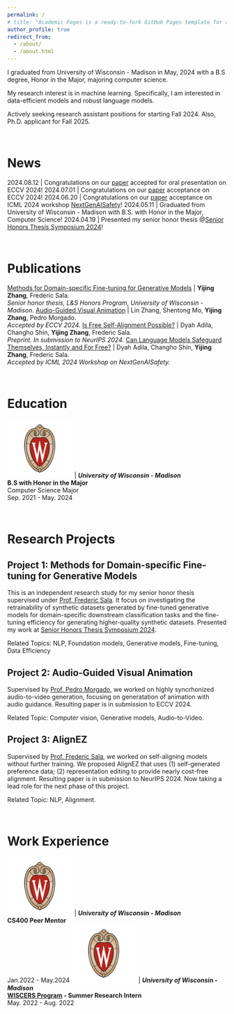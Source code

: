 ```yaml
---
permalink: /
# title: "Academic Pages is a ready-to-fork GitHub Pages template for academic personal websites"
author_profile: true
redirect_from: 
  - /about/
  - /about.html
---
```


I graduated from University of Wisconsin - Madison in May, 2024 with a B.S degree, Honor in the Major, majoring computer science.

My research interest is in machine learning. Specifically, I am interested in data-efficient models and robust language models.

Actively seeking research assistant positions for starting Fall 2024. Also, Ph.D. applicant for Fall 2025.

<br>

News
======

2024.08.12 | Congratulations on our [paper](https://arxiv.org/abs/2403.05659) accepted for oral presentation on ECCV 2024!
2024.07.01 | Congratulations on our [paper](https://arxiv.org/abs/2403.05659) acceptance on ECCV 2024!
2024.06.20 | Congratulations on our [paper](https://openreview.net/pdf?id=ALRWSxT1rl) acceptance on ICML 2024 workshop [NextGenAISafety](https://icml-nextgenaisafety.github.io/)!
2024.05.11 | Graduated from University of Wisconsin - Madison with B.S. with Honor in the Major, Computer Science!
2024.04.19 | Presented my senior honor thesis @[Senior Honors Thesis Symposium 2024](https://honors.ls.wisc.edu/event/senior-honors-thesis-symposium-2024/)!

<br>

Publications
======

[Methods for Domain-specific Fine-tuning for Generative Models](files/Thesis.pdf)	| **Yijing Zhang**, Frederic Sala. <br> *Senior honor thesis, L&S Honors Program, University of Wisconsin - Madison.*
[Audio-Guided Visual Animation](https://arxiv.org/abs/2403.05659)	| Lin Zhang, Shentong Mo, **Yijing Zhang**, Pedro Morgado. <br> *Accepted by ECCV 2024.*
[Is Free Self-Alignment Possible?](https://arxiv.org/abs/2406.03642)	| Dyah Adila, Changho Shin, **Yijing Zhang**, Frederic Sala. <br> *Preprint. In submission to NeurIPS 2024.*
[Can Language Models Safeguard Themselves, Instantly and For Free?](https://openreview.net/pdf?id=ALRWSxT1rl) | Dyah Adila, Changho Shin, **Yijing Zhang**, Frederic Sala. <br> *Accepted by ICML 2024 Workshop on NextGenAISafety.*

<br>

Education
======

<img src="./images/UWM.png" style="width:150px"> | ***University of Wisconsin - Madison*** <br> **B.S with Honor in the Major** <br> Computer Science Major <br> Sep. 2021 - May. 2024

<br>

Research Projects
======

## Project 1: Methods for Domain-specific Fine-tuning for Generative Models

This is an independent research study for my senior honor thesis supervised under [Prof. Frederic Sala](https://pages.cs.wisc.edu/~fredsala/). It focus on investigating the retrainability of synthetic datasets generated by fine-tuned generative models for domain-specific downstream classification tasks and the fine-tuning efficiency for generating higher-quality synthetic datasets.
Presented my work at [Senior Honors Thesis Symposium 2024](https://honors.ls.wisc.edu/event/senior-honors-thesis-symposium-2024/).

Related Topics: NLP, Foundation models, Generative models, Fine-tuning, Data Efficiency

## Project 2: Audio-Guided Visual Animation

Supervised by [Prof. Pedro Morgado](https://pedro-morgado.github.io/), we worked on highly syncrhonized audio-to-video generation, focusing on generatation of animation with audio guidance.
Resulting paper is in submission to ECCV 2024.

Related Topic: Computer vision, Generative models, Audio-to-Video.

## Project 3: AlignEZ

Supervised by [Prof. Frederic Sala](https://pages.cs.wisc.edu/~fredsala/), we worked on self-aligning models without further training. We proposed AlignEZ that uses (1) self-generated preference data; (2) representation editing to provide nearly cost-free alignment.
Resulting paper is in submission to NeurIPS 2024. Now taking a lead role for the next phase of this project.

Related Topic: NLP, Alignment. 

<br>

Work Experience
======

<img src="./images/UWM.png" style="width:150px"> | ***University of Wisconsin - Madison*** <br> **CS400 Peer Mentor** <br> Jan.2022 - May.2024
<img src="./images/UWM.png" style="width:150px"> | ***University of Wisconsin - Madison*** <br> **[WISCERS Program](https://wiscers.cs.wisc.edu/home) - Summer Research Intern** <br> May. 2022 - Aug. 2022
